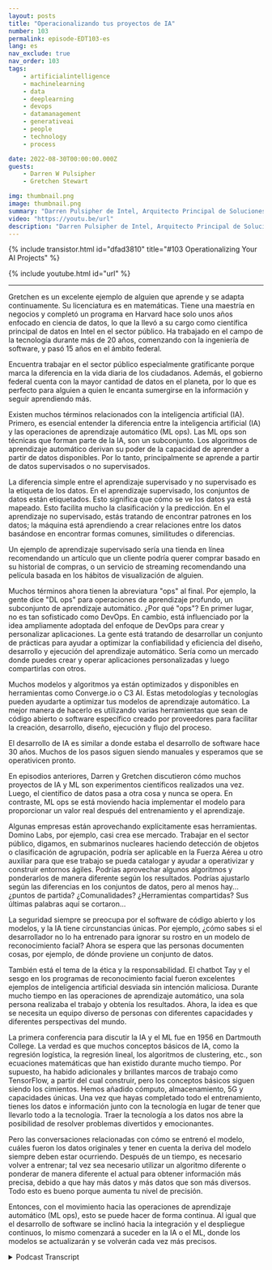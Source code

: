 ```yaml
---
layout: posts
title: "Operacionalizando tus proyectos de IA"
number: 103
permalink: episode-EDT103-es
lang: es
nav_exclude: true
nav_order: 103
tags:
    - artificialintelligence
    - machinelearning
    - data
    - deeplearning
    - devops
    - datamanagement
    - generativeai
    - people
    - technology
    - process

date: 2022-08-30T00:00:00.000Z
guests:
    - Darren W Pulsipher
    - Gretchen Stewart

img: thumbnail.png
image: thumbnail.png
summary: "Darren Pulsipher de Intel, Arquitecto Principal de Soluciones en el Sector Público, y Gretchen Stewart, Científica Principal de Datos en el Sector Público, discuten la operativización de proyectos de IA."
video: "https://youtu.be/url"
description: "Darren Pulsipher de Intel, Arquitecto Principal de Soluciones en el Sector Público, y Gretchen Stewart, Científica Principal de Datos en el Sector Público, discuten la operativización de proyectos de IA."
---
```


<div>
{% include transistor.html id="dfad3810" title="#103 Operationalizing Your AI Projects" %}

{% include youtube.html id="url" %}
</div>

---

Gretchen es un excelente ejemplo de alguien que aprende y se adapta continuamente. Su licenciatura es en matemáticas. Tiene una maestría en negocios y completó un programa en Harvard hace solo unos años enfocado en ciencia de datos, lo que la llevó a su cargo como científica principal de datos en Intel en el sector público. Ha trabajado en el campo de la tecnología durante más de 20 años, comenzando con la ingeniería de software, y pasó 15 años en el ámbito federal.

Encuentra trabajar en el sector público especialmente gratificante porque marca la diferencia en la vida diaria de los ciudadanos. Además, el gobierno federal cuenta con la mayor cantidad de datos en el planeta, por lo que es perfecto para alguien a quien le encanta sumergirse en la información y seguir aprendiendo más.

Existen muchos términos relacionados con la inteligencia artificial (IA). Primero, es esencial entender la diferencia entre la inteligencia artificial (IA) y las operaciones de aprendizaje automático (ML ops). Las ML ops son técnicas que forman parte de la IA, son un subconjunto. Los algoritmos de aprendizaje automático derivan su poder de la capacidad de aprender a partir de datos disponibles. Por lo tanto, principalmente se aprende a partir de datos supervisados ​​o no supervisados.

La diferencia simple entre el aprendizaje supervisado y no supervisado es la etiqueta de los datos. En el aprendizaje supervisado, los conjuntos de datos están etiquetados. Esto significa que cómo se ve los datos ya está mapeado. Esto facilita mucho la clasificación y la predicción. En el aprendizaje no supervisado, estás tratando de encontrar patrones en los datos; la máquina está aprendiendo a crear relaciones entre los datos basándose en encontrar formas comunes, similitudes o diferencias.

Un ejemplo de aprendizaje supervisado sería una tienda en línea recomendando un artículo que un cliente podría querer comprar basado en su historial de compras, o un servicio de streaming recomendando una película basada en los hábitos de visualización de alguien.

Muchos términos ahora tienen la abreviatura "ops" al final. Por ejemplo, la gente dice "DL ops" para operaciones de aprendizaje profundo, un subconjunto de aprendizaje automático. ¿Por qué "ops"? En primer lugar, no es tan sofisticado como DevOps. En cambio, está influenciado por la idea ampliamente adoptada del enfoque de DevOps para crear y personalizar aplicaciones. La gente está tratando de desarrollar un conjunto de prácticas para ayudar a optimizar la confiabilidad y eficiencia del diseño, desarrollo y ejecución del aprendizaje automático. Sería como un mercado donde puedes crear y operar aplicaciones personalizadas y luego compartirlas con otros.

Muchos modelos y algoritmos ya están optimizados y disponibles en herramientas como Converge.io o C3 AI. Estas metodologías y tecnologías pueden ayudarte a optimizar tus modelos de aprendizaje automático. La mejor manera de hacerlo es utilizando varias herramientas que sean de código abierto o software específico creado por proveedores para facilitar la creación, desarrollo, diseño, ejecución y flujo del proceso.

El desarrollo de IA es similar a donde estaba el desarrollo de software hace 30 años. Muchos de los pasos siguen siendo manuales y esperamos que se operativicen pronto.

En episodios anteriores, Darren y Gretchen discutieron cómo muchos proyectos de IA y ML son experimentos científicos realizados una vez. Luego, el científico de datos pasa a otra cosa y nunca se opera. En contraste, ML ops se está moviendo hacia implementar el modelo para proporcionar un valor real después del entrenamiento y el aprendizaje.

Algunas empresas están aprovechando explícitamente esas herramientas. Domino Labs, por ejemplo, casi crea ese mercado. Trabajar en el sector público, digamos, en submarinos nucleares haciendo detección de objetos o clasificación de agrupación, podría ser aplicable en la Fuerza Aérea u otro auxiliar para que ese trabajo se pueda catalogar y ayudar a operativizar y construir entornos ágiles. Podrías aprovechar algunos algoritmos y ponderarlos de manera diferente según los resultados. Podrías ajustarlo según las diferencias en los conjuntos de datos, pero al menos hay... ¿puntos de partida? ¿Comunalidades? ¿Herramientas compartidas? Sus últimas palabras aquí se cortaron...

La seguridad siempre se preocupa por el software de código abierto y los modelos, y la IA tiene circunstancias únicas. Por ejemplo, ¿cómo sabes si el desarrollador no lo ha entrenado para ignorar su rostro en un modelo de reconocimiento facial? Ahora se espera que las personas documenten cosas, por ejemplo, de dónde proviene un conjunto de datos.

También está el tema de la ética y la responsabilidad. El chatbot Tay y el sesgo en los programas de reconocimiento facial fueron excelentes ejemplos de inteligencia artificial desviada sin intención maliciosa. Durante mucho tiempo en las operaciones de aprendizaje automático, una sola persona realizaba el trabajo y obtenía los resultados. Ahora, la idea es que se necesita un equipo diverso de personas con diferentes capacidades y diferentes perspectivas del mundo.

La primera conferencia para discutir la IA y el ML fue en 1956 en Dartmouth College. La verdad es que muchos conceptos básicos de IA, como la regresión logística, la regresión lineal, los algoritmos de clustering, etc., son ecuaciones matemáticas que han existido durante mucho tiempo. Por supuesto, ha habido adicionales y brillantes marcos de trabajo como TensorFlow, a partir del cual construir, pero los conceptos básicos siguen siendo los cimientos. Hemos añadido cómputo, almacenamiento, 5G y capacidades únicas. Una vez que hayas completado todo el entrenamiento, tienes los datos e información junto con la tecnología en lugar de tener que llevarlo todo a la tecnología. Traer la tecnología a los datos nos abre la posibilidad de resolver problemas divertidos y emocionantes.

Pero las conversaciones relacionadas con cómo se entrenó el modelo, cuáles fueron los datos originales y tener en cuenta la deriva del modelo siempre deben estar ocurriendo. Después de un tiempo, es necesario volver a entrenar; tal vez sea necesario utilizar un algoritmo diferente o ponderar de manera diferente el actual para obtener información más precisa, debido a que hay más datos y más datos que son más diversos. Todo esto es bueno porque aumenta tu nivel de precisión.

Entonces, con el movimiento hacia las operaciones de aprendizaje automático (ML ops), esto se puede hacer de forma continua. Al igual que el desarrollo de software se inclinó hacia la integración y el despliegue continuos, lo mismo comenzará a suceder en la IA o el ML, donde los modelos se actualizarán y se volverán cada vez más precisos.



<details>
<summary> Podcast Transcript </summary>

<p></p>

</details>
